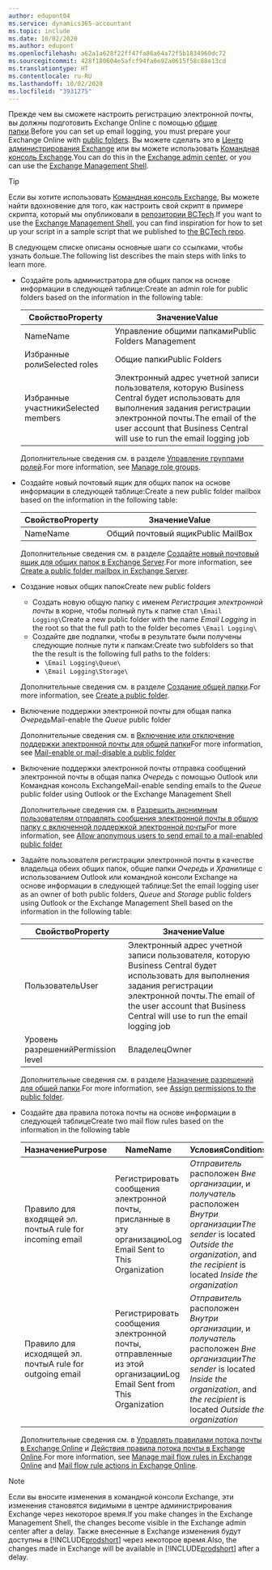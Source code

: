 ```yaml
---
author: edupont04
ms.service: dynamics365-accountant
ms.topic: include
ms.date: 10/02/2020
ms.author: edupont
ms.openlocfilehash: a62a1a628f22ff47fa86a64a72f5b1834960dc72
ms.sourcegitcommit: 428f180604e5afcf94fa0e92a0615f58c88e13cd
ms.translationtype: HT
ms.contentlocale: ru-RU
ms.lasthandoff: 10/02/2020
ms.locfileid: "3931275"
---
```

<span data-ttu-id="f1b18-101">Прежде чем вы сможете настроить регистрацию электронной почты, вы должны подготовить Exchange Online с помощью [общие папки](/exchange/collaboration/public-folders/public-folders?view=exchserver-2019&preserve-view=true ).</span><span class="sxs-lookup"><span data-stu-id="f1b18-101">Before you can set up email logging, you must prepare your Exchange Online with [public folders](/exchange/collaboration/public-folders/public-folders?view=exchserver-2019&preserve-view=true ).</span></span> <span data-ttu-id="f1b18-102">Вы можете сделать это в [Центр администрирования Exchange](/Exchange/architecture/client-access/exchange-admin-center?view=exchserver-2019&preserve-view=true ) или вы можете использовать [Командная консоль Exchange](/powershell/exchange/exchange-management-shell?view=exchange-ps&preserve-view=true ).</span><span class="sxs-lookup"><span data-stu-id="f1b18-102">You can do this in the [Exchange admin center](/Exchange/architecture/client-access/exchange-admin-center?view=exchserver-2019&preserve-view=true ), or you can use the [Exchange Management Shell](/powershell/exchange/exchange-management-shell?view=exchange-ps&preserve-view=true ).</span></span>  

> [!TIP]
> <span data-ttu-id="f1b18-103">Если вы хотите использовать [Командная консоль Exchange](/powershell/exchange/exchange-management-shell?view=exchange-ps&preserve-view=true ), Вы можете найти вдохновение для того, как настроить свой скрипт в примере скрипта, который мы опубликовали в [репозитории BCTech](https://github.com/microsoft/BCTech/tree/master/samples/EmailLogging).</span><span class="sxs-lookup"><span data-stu-id="f1b18-103">If you want to use the [Exchange Management Shell](/powershell/exchange/exchange-management-shell?view=exchange-ps&preserve-view=true ), you can find inspiration for how to set up your script in a sample script that we published to [the BCTech repo](https://github.com/microsoft/BCTech/tree/master/samples/EmailLogging).</span></span>

<span data-ttu-id="f1b18-104">В следующем списке описаны основные шаги со ссылками, чтобы узнать больше.</span><span class="sxs-lookup"><span data-stu-id="f1b18-104">The following list describes the main steps with links to learn more.</span></span>  

- <span data-ttu-id="f1b18-105">Создайте роль администратора для общих папок на основе информации в следующей таблице:</span><span class="sxs-lookup"><span data-stu-id="f1b18-105">Create an admin role for public folders based on the information in the following table:</span></span>

  |<span data-ttu-id="f1b18-106">Свойство</span><span class="sxs-lookup"><span data-stu-id="f1b18-106">Property</span></span>        |<span data-ttu-id="f1b18-107">Значение</span><span class="sxs-lookup"><span data-stu-id="f1b18-107">Value</span></span>                     |
  |----------------|--------------------------|
  |<span data-ttu-id="f1b18-108">Name</span><span class="sxs-lookup"><span data-stu-id="f1b18-108">Name</span></span>            |<span data-ttu-id="f1b18-109">Управление общими папками</span><span class="sxs-lookup"><span data-stu-id="f1b18-109">Public Folders Management</span></span> |
  |<span data-ttu-id="f1b18-110">Избранные роли</span><span class="sxs-lookup"><span data-stu-id="f1b18-110">Selected roles</span></span>  |<span data-ttu-id="f1b18-111">Общие папки</span><span class="sxs-lookup"><span data-stu-id="f1b18-111">Public Folders</span></span>            |
  |<span data-ttu-id="f1b18-112">Избранные участники</span><span class="sxs-lookup"><span data-stu-id="f1b18-112">Selected members</span></span>|<span data-ttu-id="f1b18-113">Электронный адрес учетной записи пользователя, которую Business Central будет использовать для выполнения задания регистрации электронной почты.</span><span class="sxs-lookup"><span data-stu-id="f1b18-113">The email of the user account that Business Central will use to run the email logging job</span></span>|

  <span data-ttu-id="f1b18-114">Дополнительные сведения см. в разделе [Управление группами ролей](/exchange/permissions/role-groups?view=exchserver-2019&preserve-view=true).</span><span class="sxs-lookup"><span data-stu-id="f1b18-114">For more information, see [Manage role groups](/exchange/permissions/role-groups?view=exchserver-2019&preserve-view=true).</span></span>

- <span data-ttu-id="f1b18-115">Создайте новый почтовый ящик для общих папок на основе информации в следующей таблице:</span><span class="sxs-lookup"><span data-stu-id="f1b18-115">Create a new public folder mailbox based on the information in the following table:</span></span>

  |<span data-ttu-id="f1b18-116">Свойство</span><span class="sxs-lookup"><span data-stu-id="f1b18-116">Property</span></span>        |<span data-ttu-id="f1b18-117">Значение</span><span class="sxs-lookup"><span data-stu-id="f1b18-117">Value</span></span>                     |
  |----------------|--------------------------|
  |<span data-ttu-id="f1b18-118">Name</span><span class="sxs-lookup"><span data-stu-id="f1b18-118">Name</span></span>            |<span data-ttu-id="f1b18-119">Общий почтовый ящик</span><span class="sxs-lookup"><span data-stu-id="f1b18-119">Public MailBox</span></span>            |

  <span data-ttu-id="f1b18-120">Дополнительные сведения см. в разделе [Создайте новый почтовый ящик для общих папок в Exchange Server](/exchange/collaboration/public-folders/create-public-folder-mailboxes).</span><span class="sxs-lookup"><span data-stu-id="f1b18-120">For more information, see [Create a public folder mailbox in Exchange Server](/exchange/collaboration/public-folders/create-public-folder-mailboxes).</span></span>  

- <span data-ttu-id="f1b18-121">Создание новых общих папок</span><span class="sxs-lookup"><span data-stu-id="f1b18-121">Create new public folders</span></span>

  - <span data-ttu-id="f1b18-122">Создать новую общую папку с именем *Регистрация электронной почты* в корне, чтобы полный путь к папке стал ```\Email Logging\```</span><span class="sxs-lookup"><span data-stu-id="f1b18-122">Create a new public folder with the name *Email Logging* in the root so that the full path to the folder becomes ```\Email Logging\```</span></span>
  - <span data-ttu-id="f1b18-123">Создайте две подпапки, чтобы в результате были получены следующие полные пути к папкам:</span><span class="sxs-lookup"><span data-stu-id="f1b18-123">Create two subfolders so that the the result is the following full paths to the folders:</span></span>
    - ```\Email Logging\Queue\```
    - ```\Email Logging\Storage\```

  <span data-ttu-id="f1b18-124">Дополнительные сведения см. в разделе [Создание общей папки](/exchange/collaboration/public-folders/create-public-folders?view=exchserver-2019&preserve-view=true).</span><span class="sxs-lookup"><span data-stu-id="f1b18-124">For more information, see [Create a public folder](/exchange/collaboration/public-folders/create-public-folders?view=exchserver-2019&preserve-view=true).</span></span>

- <span data-ttu-id="f1b18-125">Включение поддержки электронной почты для общая папка *Очередь*</span><span class="sxs-lookup"><span data-stu-id="f1b18-125">Mail-enable the *Queue* public folder</span></span>

  <span data-ttu-id="f1b18-126">Дополнительные сведения см. в [Включение или отключение поддержки электронной почты для общей папки](/exchange/collaboration/public-folders/mail-enable-or-disable?view=exchserver-2019&preserve-view=true)</span><span class="sxs-lookup"><span data-stu-id="f1b18-126">For more information, see [Mail-enable or mail-disable a public folder](/exchange/collaboration/public-folders/mail-enable-or-disable?view=exchserver-2019&preserve-view=true)</span></span>

- <span data-ttu-id="f1b18-127">Включение поддержки электронной почты отправка сообщений электронной почты в общая папка *Очередь* с помощью Outlook или Командная консоль Exchange</span><span class="sxs-lookup"><span data-stu-id="f1b18-127">Mail-enable sending emails to the *Queue* public folder using Outlook or the Exchange Management Shell</span></span>

  <span data-ttu-id="f1b18-128">Дополнительные сведения см. в [Разрешить анонимным пользователям отправлять сообщения электронной почты в общую папку с включенной поддержкой электронной почты](/exchange/collaboration/public-folders/mail-enable-or-disable#allow-anonymous-users-to-send-email-to-a-mail-enabled-public-folder?view=exchserver-2019&preserve-view=true)</span><span class="sxs-lookup"><span data-stu-id="f1b18-128">For more information, see [Allow anonymous users to send email to a mail-enabled public folder](/exchange/collaboration/public-folders/mail-enable-or-disable#allow-anonymous-users-to-send-email-to-a-mail-enabled-public-folder?view=exchserver-2019&preserve-view=true)</span></span>

- <span data-ttu-id="f1b18-129">Задайте пользователя регистрации электронной почты в качестве владельца обеих общих папок, общие папки *Очередь* и *Хранилище* с использованием Outlook или командной консоли Exchange на основе информации в следующей таблице:</span><span class="sxs-lookup"><span data-stu-id="f1b18-129">Set the email logging user as an owner of both public folders, *Queue* and *Storage* public folders  using Outlook or the Exchange Management Shell based on the information in the following table:</span></span>

  |<span data-ttu-id="f1b18-130">Свойство</span><span class="sxs-lookup"><span data-stu-id="f1b18-130">Property</span></span>        |<span data-ttu-id="f1b18-131">Значение</span><span class="sxs-lookup"><span data-stu-id="f1b18-131">Value</span></span>                     |
  |----------------|--------------------------|
  |<span data-ttu-id="f1b18-132">Пользователь</span><span class="sxs-lookup"><span data-stu-id="f1b18-132">User</span></span>            |<span data-ttu-id="f1b18-133">Электронный адрес учетной записи пользователя, которую Business Central будет использовать для выполнения задания регистрации электронной почты.</span><span class="sxs-lookup"><span data-stu-id="f1b18-133">The email of the user account that Business Central will use to run the email logging job</span></span>|
  |<span data-ttu-id="f1b18-134">Уровень разрешений</span><span class="sxs-lookup"><span data-stu-id="f1b18-134">Permission level</span></span>|<span data-ttu-id="f1b18-135">Владелец</span><span class="sxs-lookup"><span data-stu-id="f1b18-135">Owner</span></span>                     |

  <span data-ttu-id="f1b18-136">Дополнительные сведения см. в разделе [Назначение разрешений для общей папки](/exchange/collaboration-exo/public-folders/set-up-public-folders#step-3-assign-permissions-to-the-public-folder).</span><span class="sxs-lookup"><span data-stu-id="f1b18-136">For more information, see [Assign permissions to the public folder](/exchange/collaboration-exo/public-folders/set-up-public-folders#step-3-assign-permissions-to-the-public-folder).</span></span>

- <span data-ttu-id="f1b18-137">Создайте два правила потока почты на основе информации в следующей таблице</span><span class="sxs-lookup"><span data-stu-id="f1b18-137">Create two mail flow rules based on the information in the following table</span></span>

  |<span data-ttu-id="f1b18-138">Назначение</span><span class="sxs-lookup"><span data-stu-id="f1b18-138">Purpose</span></span>  |<span data-ttu-id="f1b18-139">Name</span><span class="sxs-lookup"><span data-stu-id="f1b18-139">Name</span></span> |<span data-ttu-id="f1b18-140">Условия</span><span class="sxs-lookup"><span data-stu-id="f1b18-140">Conditions</span></span>                        |<span data-ttu-id="f1b18-141">Действие</span><span class="sxs-lookup"><span data-stu-id="f1b18-141">Action</span></span>                                       |
  |---------|-----|----------------------------------|---------------------------------------------|
  |<span data-ttu-id="f1b18-142">Правило для входящей эл. почты</span><span class="sxs-lookup"><span data-stu-id="f1b18-142">A rule for incoming email</span></span> |<span data-ttu-id="f1b18-143">Регистрировать сообщения электронной почты, присланные в эту организацию</span><span class="sxs-lookup"><span data-stu-id="f1b18-143">Log Email Sent to This Organization</span></span>|<span data-ttu-id="f1b18-144">*Отправитель* расположен *Вне организации*, и *получатель* расположен *Внутри организации*</span><span class="sxs-lookup"><span data-stu-id="f1b18-144">*The sender* is located *Outside the organization*, and *the recipient* is located *Inside the organization*</span></span>|<span data-ttu-id="f1b18-145">Скрытая копия учетная запись электронной почты, указанная для общая папка *Очередь*</span><span class="sxs-lookup"><span data-stu-id="f1b18-145">BCC the email account that is specified for the *Queue* public folder</span></span>|
  |<span data-ttu-id="f1b18-146">Правило для исходящей эл. почты</span><span class="sxs-lookup"><span data-stu-id="f1b18-146">A rule for outgoing email</span></span> | <span data-ttu-id="f1b18-147">Регистрировать сообщения электронной почты, отправленные из этой организации</span><span class="sxs-lookup"><span data-stu-id="f1b18-147">Log Email Sent from This Organization</span></span> |<span data-ttu-id="f1b18-148">*Отправитель* расположен *Внутри организации*, и *получатель* расположен *Вне организации*</span><span class="sxs-lookup"><span data-stu-id="f1b18-148">*The sender* is located *Inside the organization*, and *the recipient* is located *Outside the organization*</span></span>|<span data-ttu-id="f1b18-149">Скрытая копия учетная запись электронной почты, указанная для общая папка *Очередь*</span><span class="sxs-lookup"><span data-stu-id="f1b18-149">BCC the email account that is specified for the *Queue* public folder</span></span>|
  
  <span data-ttu-id="f1b18-150">Дополнительные сведения см. в [Управлять правилами потока почты в Exchange Online](/exchange/security-and-compliance/mail-flow-rules/manage-mail-flow-rules) и [Действия правила потока почты в Exchange Online](/exchange/security-and-compliance/mail-flow-rules/mail-flow-rule-actions).</span><span class="sxs-lookup"><span data-stu-id="f1b18-150">For more information, see [Manage mail flow rules in Exchange Online](/exchange/security-and-compliance/mail-flow-rules/manage-mail-flow-rules) and [Mail flow rule actions in Exchange Online](/exchange/security-and-compliance/mail-flow-rules/mail-flow-rule-actions).</span></span>

> [!NOTE]
> <span data-ttu-id="f1b18-151">Если вы вносите изменения в командной консоли Exchange, эти изменения становятся видимыми в центре администрирования Exchange через некоторое время.</span><span class="sxs-lookup"><span data-stu-id="f1b18-151">If you make changes in the Exchange Management Shell, the changes become visible in the Exchange admin center after a delay.</span></span> <span data-ttu-id="f1b18-152">Также внесенные в Exchange изменения будут доступны в [!INCLUDE[prodshort](prodshort.md)] через некоторое время.</span><span class="sxs-lookup"><span data-stu-id="f1b18-152">Also, the changes made in Exchange will be available in [!INCLUDE[prodshort](prodshort.md)] after a delay.</span></span>
